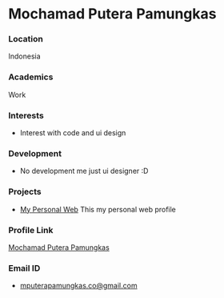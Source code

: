 # Mochamad Putera Pamungkas

### Location

Indonesia

### Academics

Work

### Interests

- Interest with code and ui design

### Development

- No development me just ui designer :D

### Projects

- [My Personal Web](https://github.com/mputerapamungkas/mputerapamungkas.github.io) This my personal web profile

### Profile Link

[Mochamad Putera Pamungkas](https://github.com/mputerapamungkas)

### Email ID

- mputerapamungkas.co@gmail.com

